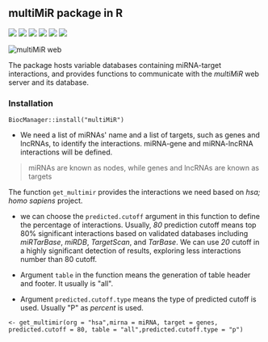 ## multiMiR package in R

![](https://img.shields.io/badge/version-4.4-%239933FF?style=flat)
![](https://img.shields.io/badge/Source-Bioconductor-green?style=flat
)
![](https://img.shields.io/badge/Install-R%20studio-blue?style=flat
)
![](https://img.shields.io/badge/Rank-458%2F2300-orange?style=flat
)
![](https://img.shields.io/badge/Platforms-all-cyan?style=flat
)
![](https://img.shields.io/badge/in%20Bioc-7%20years-fuchsia?style=flat
)

![multiMiR web](http://multimir.org/)

The package hosts variable databases containing miRNA-target interactions, and provides functions to communicate with the *multiMiR* web server and its database.

### Installation

```{r}
BiocManager::install("multiMiR")
```

* We need a list of miRNAs' name and a list of targets, such as genes and lncRNAs, to identify the interactions. miRNA-gene and miRNA-lncRNA interactions will be defined. 

> miRNAs are known as nodes, while genes and lncRNAs are known as targets

The function `get_multimir` provides the interactions we need based on *hsa; homo sapiens* project. 

* we can choose the `predicted.cutoff` argument in this function to define the percentage of interactions. Usually, *80* prediction cutoff means top 80% significant interactions based on validated databases including *miRTarBase*, *miRDB*, *TargetScan*, and *TarBase*. We can use *20* cutoff in a highly significant detection of results, exploring less interactions number than 80 cutoff.

* Argument `table` in the function means the generation of table header and footer. It usually is "all".

* Argument `predicted.cutoff.type` means the type of predicted cutoff is used. Usually "P" as *percent* is used.

```{r}
<- get_multimir(org = "hsa",mirna = miRNA, target = genes, predicted.cutoff = 80, table = "all",predicted.cutoff.type = "p")
```




